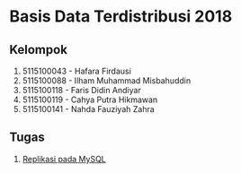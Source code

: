 # Basis Data Terdistribusi 2018

## Kelompok
1. 5115100043 - Hafara Firdausi​
2. 5115100088 - Ilham Muhammad Misbahuddin
3. 5115100118 - Faris Didin Andiyar
4. 5115100119 - Cahya Putra Hikmawan​
5. 5115100141 - Nahda Fauziyah Zahra

## Tugas
1. [Replikasi pada MySQL](/Tugas-1)